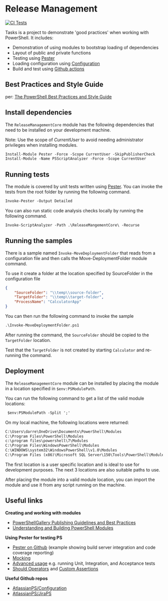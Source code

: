 # Release Management

[![CI Tests](https://github.com/dneimke/tasks/actions/workflows/run-build.yml/badge.svg)](https://github.com/dneimke/tasks/actions/workflows/run-build.yml)

Tasks is a project to demonstrate 'good practices' when working with PowerShell. It includes:

- Demonstration of using modules to bootstrap loading of dependencies
- Layout of public and private functions
- Testing using [Pester](https://pester.dev/)
- Loading configuration using [Configuration](https://github.com/AtlassianPS/Configuration)
- Build and test using [Github actions](https://docs.github.com/en/actions/automating-builds-and-tests/building-and-testing-powershell)


## Best Practices and Style Guide

per: [The PowerShell Best Practices and Style Guide](https://github.com/PoshCode/PowerShellPracticeAndStyle)

## Install dependencies

The `ReleaseManagementCore` module has the following dependencies that need to be installed on your development machine.

Note: Use the scope of _CurrentUser_ to avoid needing administrator privileges when installing modules.

```ps
Install-Module Pester -Force -Scope CurrentUser -SkipPublisherCheck
Install-Module -Name PSScriptAnalyzer -Force -Scope CurrentUser
```

## Running tests

The module is covered by unit tests written using [Pester](https://github.com/pester/Pester). You can invoke the tests from the root folder by running the following command.

```ps
Invoke-Pester -Output Detailed
```

You can also run static code analysis checks locally by running the following command.

```ps
Invoke-ScriptAnalyzer -Path .\ReleaseMangementCore\ -Recurse
```

## Running the samples

There is a sample named `Invoke-MoveDeploymentFolder` that reads from a configuration file and then calls the Move-DeploymentFolder module command.

To use it create a folder at the location specified by SourceFolder in the configuration file

```json
{
    "SourceFolder": "\\temp\\source-folder",
    "TargetFolder": "\\temp\\target-folder",
    "ProcessName": "CalculatorApp"
}
```

You can then run the following command to invoke the sample

```ps
.\Invoke-MoveDeploymentFolder.ps1
```

After running the command, the `SourceFolder` should be copied to the `TargetFolder` location.

Test that the `TargetFolder` is not created by starting `Calculator` and re-running the command.

## Deployment

The `ReleaseManagementCore` module can be installed by placing the module in a location specified in
`$env:PSModulePath`.

You can run the following command to get a list of the valid module locations:

```ps
 $env:PSModulePath -Split ';'
 ```

On my local machine, the following locations were returned:

```cmd
C:\Users\darre\OneDrive\Documents\PowerShell\Modules
C:\Program Files\PowerShell\Modules
c:\program files\powershell\7\Modules
C:\Program Files\WindowsPowerShell\Modules
C:\WINDOWS\system32\WindowsPowerShell\v1.0\Modules
C:\Program Files (x86)\Microsoft SQL Server\150\Tools\PowerShell\Modules\
```

The first location is a user specific location and is ideal to use for development purposes. The next 3 locations are also suitable paths to use.

After placing the module into a valid module location, you can import the module and use it from any
script running on the machine.

## Useful links

**Creating and working with modules**
- [PowerShellGallery Publishing Guidelines and Best Practices](https://learn.microsoft.com/en-us/powershell/scripting/gallery/concepts/publishing-guidelines?view=powershell-7.3)
- [Understanding and Building PowerShell Modules](https://adamtheautomator.com/powershell-modules)

**Using Pester for testing PS**
- [Pester on Github](https://github.com/pester/Pester) (example showing build server integration and code coverage reporting)
- [Mocking](https://dev.to/azure/test-your-powershell-code-with-pester-4hlc)
- [Advanced usage](https://www.red-gate.com/simple-talk/sysadmin/powershell/advanced-testing-of-your-powershell-code-with-pester/) e.g. running Unit, Integration, and Acceptance tests
- [Should Operators](https://pester.dev/docs/assertions/) and [Custom Assertions](
https://pester.dev/docs/assertions/custom-assertions)


**Useful Github repos**
- [AtlassianPS/Configuration](https://github.com/AtlassianPS/Configuration)
- [AtlassianPS/JiraPS](https://github.com/AtlassianPS/JiraPS)
